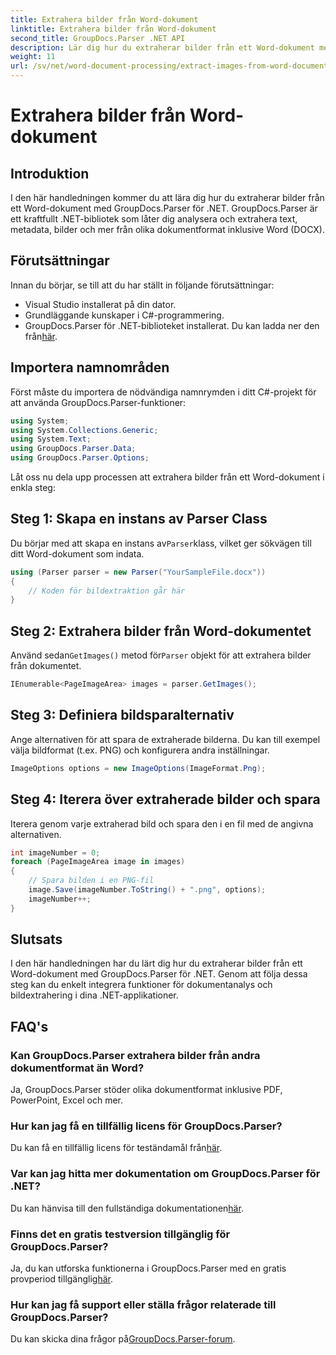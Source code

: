 ```yaml
---
title: Extrahera bilder från Word-dokument
linktitle: Extrahera bilder från Word-dokument
second_title: GroupDocs.Parser .NET API
description: Lär dig hur du extraherar bilder från ett Word-dokument med GroupDocs.Parser för .NET. Den här handledningen ger steg-för-steg-vägledning för att integrera bild i ditt .NET.
weight: 11
url: /sv/net/word-document-processing/extract-images-from-word-document/
---
```


# Extrahera bilder från Word-dokument

## Introduktion
I den här handledningen kommer du att lära dig hur du extraherar bilder från ett Word-dokument med GroupDocs.Parser för .NET. GroupDocs.Parser är ett kraftfullt .NET-bibliotek som låter dig analysera och extrahera text, metadata, bilder och mer från olika dokumentformat inklusive Word (DOCX).
## Förutsättningar
Innan du börjar, se till att du har ställt in följande förutsättningar:
- Visual Studio installerat på din dator.
- Grundläggande kunskaper i C#-programmering.
- GroupDocs.Parser för .NET-biblioteket installerat. Du kan ladda ner den från[här](https://releases.groupdocs.com/parser/net/).
## Importera namnområden
Först måste du importera de nödvändiga namnrymden i ditt C#-projekt för att använda GroupDocs.Parser-funktioner:
```csharp
using System;
using System.Collections.Generic;
using System.Text;
using GroupDocs.Parser.Data;
using GroupDocs.Parser.Options;
```
Låt oss nu dela upp processen att extrahera bilder från ett Word-dokument i enkla steg:
## Steg 1: Skapa en instans av Parser Class
 Du börjar med att skapa en instans av`Parser`klass, vilket ger sökvägen till ditt Word-dokument som indata.
```csharp
using (Parser parser = new Parser("YourSampleFile.docx"))
{
    // Koden för bildextraktion går här
}
```
## Steg 2: Extrahera bilder från Word-dokumentet
 Använd sedan`GetImages()` metod för`Parser` objekt för att extrahera bilder från dokumentet.
```csharp
IEnumerable<PageImageArea> images = parser.GetImages();
```
## Steg 3: Definiera bildsparalternativ
Ange alternativen för att spara de extraherade bilderna. Du kan till exempel välja bildformat (t.ex. PNG) och konfigurera andra inställningar.
```csharp
ImageOptions options = new ImageOptions(ImageFormat.Png);
```
## Steg 4: Iterera över extraherade bilder och spara
Iterera genom varje extraherad bild och spara den i en fil med de angivna alternativen.
```csharp
int imageNumber = 0;
foreach (PageImageArea image in images)
{
    // Spara bilden i en PNG-fil
    image.Save(imageNumber.ToString() + ".png", options);
    imageNumber++;
}
```
## Slutsats
I den här handledningen har du lärt dig hur du extraherar bilder från ett Word-dokument med GroupDocs.Parser för .NET. Genom att följa dessa steg kan du enkelt integrera funktioner för dokumentanalys och bildextrahering i dina .NET-applikationer.

## FAQ's
### Kan GroupDocs.Parser extrahera bilder från andra dokumentformat än Word?
Ja, GroupDocs.Parser stöder olika dokumentformat inklusive PDF, PowerPoint, Excel och mer.
### Hur kan jag få en tillfällig licens för GroupDocs.Parser?
 Du kan få en tillfällig licens för teständamål från[här](https://purchase.groupdocs.com/temporary-license/).
### Var kan jag hitta mer dokumentation om GroupDocs.Parser för .NET?
 Du kan hänvisa till den fullständiga dokumentationen[här](https://tutorials.groupdocs.com/parser/net/).
### Finns det en gratis testversion tillgänglig för GroupDocs.Parser?
 Ja, du kan utforska funktionerna i GroupDocs.Parser med en gratis provperiod tillgänglig[här](https://releases.groupdocs.com/).
### Hur kan jag få support eller ställa frågor relaterade till GroupDocs.Parser?
 Du kan skicka dina frågor på[GroupDocs.Parser-forum](https://forum.groupdocs.com/c/parser/17).